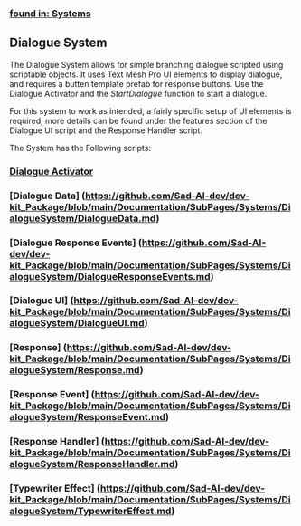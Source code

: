 ### [found in: Systems](https://github.com/Sad-AI-dev/dev-kit_Package/blob/main/Documentation/SubPages/Systems.md)
## Dialogue System
The Dialogue System allows for simple branching dialogue scripted using scriptable objects. 
It uses Text Mesh Pro UI elements to display dialogue, and requires a butten template prefab for response buttons. 
Use the Dialogue Activator and the *StartDialogue* function to start a dialogue.

For this system to work as intended, a fairly specific setup of UI elements is required, 
more details can be found under the features section of the Dialogue UI script and the Response Handler script.

The System has the Following scripts:

### [Dialogue Activator](https://github.com/Sad-AI-dev/dev-kit_Package/blob/main/Documentation/SubPages/Systems/DialogueSystem/DialogueActivator.md)
### [Dialogue Data] (https://github.com/Sad-AI-dev/dev-kit_Package/blob/main/Documentation/SubPages/Systems/DialogueSystem/DialogueData.md)
### [Dialogue Response Events] (https://github.com/Sad-AI-dev/dev-kit_Package/blob/main/Documentation/SubPages/Systems/DialogueSystem/DialogueResponseEvents.md)
### [Dialogue UI] (https://github.com/Sad-AI-dev/dev-kit_Package/blob/main/Documentation/SubPages/Systems/DialogueSystem/DialogueUI.md)
### [Response] (https://github.com/Sad-AI-dev/dev-kit_Package/blob/main/Documentation/SubPages/Systems/DialogueSystem/Response.md)
### [Response Event] (https://github.com/Sad-AI-dev/dev-kit_Package/blob/main/Documentation/SubPages/Systems/DialogueSystem/ResponseEvent.md)
### [Response Handler] (https://github.com/Sad-AI-dev/dev-kit_Package/blob/main/Documentation/SubPages/Systems/DialogueSystem/ResponseHandler.md)
### [Typewriter Effect] (https://github.com/Sad-AI-dev/dev-kit_Package/blob/main/Documentation/SubPages/Systems/DialogueSystem/TypewriterEffect.md)